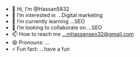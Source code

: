 - 👋 Hi, I’m @Hassan5832
- 👀 I’m interested in ...Digital marketing
- 🌱 I’m currently learning ...SEO
- 💞️ I’m looking to collaborate on ...SEO
- 📫 How to reach me ...mhassanseo32@gmail.com
- 😄 Pronouns: ...
- ⚡ Fun fact: ...have a fun

<!---
Hassan5832/Hassan5832 is a ✨ special ✨ repository because its `README.md` (this file) appears on your GitHub profile.
You can click the Preview link to take a look at your changes.
--->
